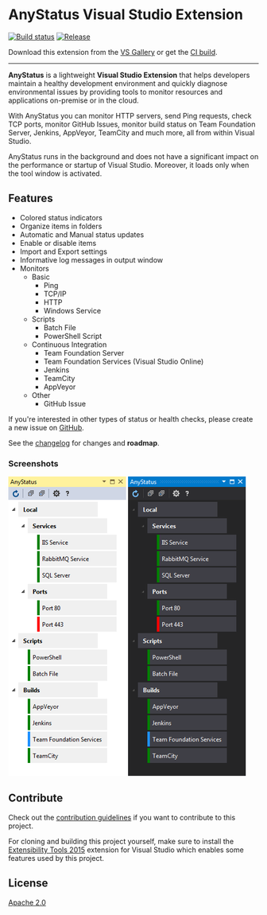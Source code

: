 ﻿# AnyStatus Visual Studio Extension

[![Build status](https://ci.appveyor.com/api/projects/status/bqr0m4e08nfkb6g2?svg=true)](https://ci.appveyor.com/project/AlonAmsalem/anystatus)
[![Release](https://img.shields.io/badge/release-v0.9-blue.svg)](https://visualstudiogallery.msdn.microsoft.com/d2262fef-aeca-45dd-9c8c-87c290ee4eb0)

Download this extension from the [VS Gallery](https://visualstudiogallery.msdn.microsoft.com/d2262fef-aeca-45dd-9c8c-87c290ee4eb0)
or get the [CI build](http://vsixgallery.com/#/extension/AnyStatus.VSPackage.6f25620d-ff50-42d1-89da-709a45cebe10/).

---------------------------------------

**AnyStatus** is a lightweight **Visual Studio Extension** that helps developers maintain a healthy development environment and quickly diagnose environmental issues by providing tools to monitor resources and applications on-premise or in the cloud.

With AnyStatus you can monitor HTTP servers, send Ping requests, check TCP ports, monitor GitHub Issues, monitor build status on Team Foundation Server, Jenkins, AppVeyor, TeamCity and much more, all from within Visual Studio.

AnyStatus runs in the background and does not have a significant impact on the performance or startup of Visual Studio.
Moreover, it loads only when the tool window is activated.

## Features 

- Colored status indicators
- Organize items in folders
- Automatic and Manual status updates
- Enable or disable items
- Import and Export settings
- Informative log messages in output window
- Monitors
  - Basic
    - Ping
    - TCP/IP
    - HTTP
    - Windows Service
  - Scripts
    - Batch File
    - PowerShell Script
  - Continuous Integration
    - Team Foundation Server
    - Team Foundation Services (Visual Studio Online)
    - Jenkins
    - TeamCity
    - AppVeyor
  - Other
    - GitHub Issue

If you're interested in other types of status or health checks, please create a new issue on [GitHub](https://github.com/AlonAm/AnyStatus/issues).

See the [changelog](CHANGELOG.md) for changes and **roadmap**.

### Screenshots

![Blue Theme](art/Screenshot_blue.png)
![Dark Theme](art/Screenshot_dark.png)

## Contribute

Check out the [contribution guidelines](CONTRIBUTING.md)
if you want to contribute to this project.

For cloning and building this project yourself, make sure
to install the
[Extensibility Tools 2015](https://visualstudiogallery.msdn.microsoft.com/ab39a092-1343-46e2-b0f1-6a3f91155aa6)
extension for Visual Studio which enables some features
used by this project.

## License

[Apache 2.0](https://github.com/AlonAm/AnyStatus/blob/master/LICENSE)

